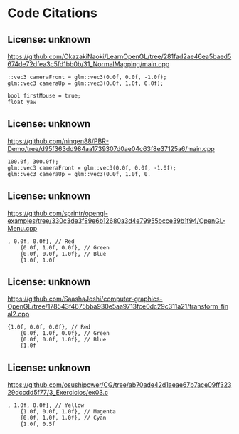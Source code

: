 # Code Citations

## License: unknown
https://github.com/OkazakiNaoki/LearnOpenGL/tree/281fad2ae46ea5baed5674de72dfea3c5fd1bb0b/31_NormalMapping/main.cpp

```
::vec3 cameraFront = glm::vec3(0.0f, 0.0f, -1.0f);
glm::vec3 cameraUp = glm::vec3(0.0f, 1.0f, 0.0f);

bool firstMouse = true;
float yaw
```


## License: unknown
https://github.com/ningen88/PBR-Demo/tree/d95f363dd984aa1739307d0ae04c63f8e37125a6/main.cpp

```
100.0f, 300.0f);
glm::vec3 cameraFront = glm::vec3(0.0f, 0.0f, -1.0f);
glm::vec3 cameraUp = glm::vec3(0.0f, 1.0f, 0.
```


## License: unknown
https://github.com/sprintr/opengl-examples/tree/330c3de3f89e6b12680a3d4e79955bcce39b1f94/OpenGL-Menu.cpp

```
, 0.0f, 0.0f}, // Red
    {0.0f, 1.0f, 0.0f}, // Green
    {0.0f, 0.0f, 1.0f}, // Blue
    {1.0f, 1.0f
```


## License: unknown
https://github.com/SaashaJoshi/computer-graphics-OpenGL/tree/178543f4675bba930e5aa9713fce0dc29c311a21/transform_final2.cpp

```
{1.0f, 0.0f, 0.0f}, // Red
    {0.0f, 1.0f, 0.0f}, // Green
    {0.0f, 0.0f, 1.0f}, // Blue
    {1.0f
```


## License: unknown
https://github.com/osushipower/CG/tree/ab70ade42d1aeae67b7ace09ff32329dccdd5f77/3_Exercicios/ex03.c

```
, 1.0f, 0.0f}, // Yellow
    {1.0f, 0.0f, 1.0f}, // Magenta
    {0.0f, 1.0f, 1.0f}, // Cyan
    {1.0f, 0.5f
```

